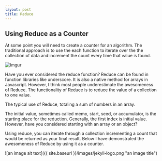 ```yaml
---
layout: post
title: Reduce
---
```


## Using Reduce as a Counter ##
At some point you will need to create a counter for an algorithm. The traditional approach is to use the each function to iterate over the the collection of data and increment the count every time that value is found. 

![Imgur](http://i.imgur.com/zfqdZSo.png)

Have you ever considered the reduce function? Reduce can be found in function libraries like underscore. It is also a native method for arrays in Javascript. However, I think most people underestimate the awesomeness of Reduce. The functionality of Reduce is to reduce the value of a collection to one value. 

<!--// reduce here-->

The typical use of Reduce, totaling a sum of numbers in an array.

<!--// reduce totalling an array-->

The initial value, sometimes called memo, start, seed, or accumulator, is the starting place for the reduction.  Generally, the first index is initial value. However, have you considered starting with an array or an object? 

<!--//below is example of flatten-->

Using reduce, you can iterate through a collection incrementing a count that would be returned as your final result. Below I have demonstrated the awesomeness of Reduce by using it as a counter.

<!--//below an example of counter reduce-->


![an image alt text]({{ site.baseurl }}/images/jekyll-logo.png "an image title")
